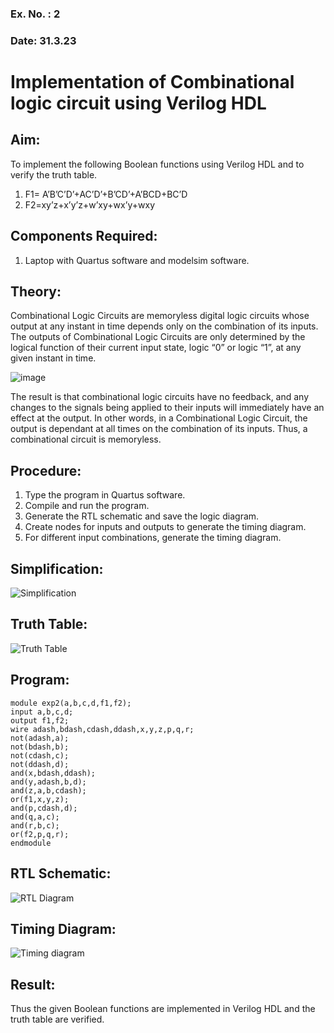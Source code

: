### Ex. No. : 2 
### Date: 31.3.23 
# Implementation of Combinational logic circuit using Verilog HDL
## Aim:
To implement the following Boolean functions using Verilog HDL and to verify the truth table.
1. F1= A’B’C’D’+AC’D’+B’CD’+A’BCD+BC’D
2. F2=xy’z+x’y’z+w’xy+wx’y+wxy

## Components Required:
1.	Laptop with Quartus software and modelsim software.

## Theory:
Combinational Logic Circuits are memoryless digital logic circuits whose output at any instant in time depends only on the combination of its inputs.
The outputs of Combinational Logic Circuits are only determined by the logical function of their current input state, logic “0” or logic “1”, at any given instant in time.

![image](https://github.com/rvinifa/ex.2/assets/133735746/949815d3-0912-49c7-81c0-eea1c148d48e)

The result is that combinational logic circuits have no feedback, and any changes to the signals being applied to their inputs will immediately have an effect at the output. In other words, in a Combinational Logic Circuit, the output is dependant at all times on the combination of its inputs. Thus, a combinational circuit is memoryless.

## Procedure:
1.	Type the program in Quartus software.
2.	Compile and run the program.
3.	Generate the RTL schematic and save the logic diagram.
4.	Create nodes for inputs and outputs to generate the timing diagram.
5.	For different input combinations, generate the timing diagram.

## Simplification:
![Simplification](https://github.com/Anuranjana23/ex.2/assets/134050204/010228c9-4c2e-4096-9037-aee088ce55a8)

## Truth Table:
![Truth Table](https://github.com/Anuranjana23/ex.2/assets/134050204/9d8a54a8-2638-43b5-9190-ed42a6b1266b)

## Program:
```
module exp2(a,b,c,d,f1,f2);
input a,b,c,d;
output f1,f2;
wire adash,bdash,cdash,ddash,x,y,z,p,q,r;
not(adash,a);
not(bdash,b);
not(cdash,c);
not(ddash,d);
and(x,bdash,ddash);
and(y,adash,b,d);
and(z,a,b,cdash);
or(f1,x,y,z);
and(p,cdash,d);
and(q,a,c);
and(r,b,c);
or(f2,p,q,r);
endmodule
```

## RTL Schematic:
![RTL Diagram](https://github.com/Anuranjana23/ex.2/assets/134050204/5942531e-469e-43ff-a287-8be95d60fca1)




## Timing Diagram:

![Timing diagram](https://github.com/Anuranjana23/ex.2/assets/134050204/2f606133-34b7-4c69-b68b-9bfd90ad81ff)



## Result:

Thus the given Boolean functions are implemented in Verilog HDL and the truth table are verified.



